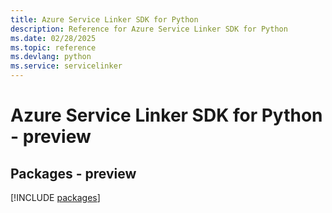 ```yaml
---
title: Azure Service Linker SDK for Python
description: Reference for Azure Service Linker SDK for Python
ms.date: 02/28/2025
ms.topic: reference
ms.devlang: python
ms.service: servicelinker
---
```

# Azure Service Linker SDK for Python - preview
## Packages - preview
[!INCLUDE [packages](service-linker-index.md)]